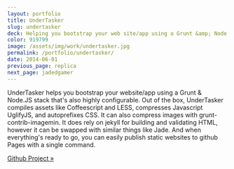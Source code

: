 ```yaml
---
layout: portfolio
title: UnderTasker
slug: undertasker
deck: Helping you bootstrap your web site/app using a Grunt &amp; Node.js stack
color: 919799
image: /assets/img/work/undertasker.jpg
permalink: /portfolio/undertasker/
date: 2014-06-01
previous_page: replica
next_page: jadedgamer
---
```


UnderTasker helps you bootstrap your website/app using a Grunt & Node.JS stack that's also highly configurable. Out of the box, UnderTasker compiles assets like Coffeescript and LESS, compresses Javascript UglifyJS, and autoprefixes CSS. It can also compress images with grunt-contrib-imagemin. It does rely on jekyll for building and validating HTML, however it can be swapped with similar things like Jade. And when everything's ready to go, you can easily publish static websites to github Pages with a single command.

[Github Project &raquo;](https://github.com/underlost/undertasker)
